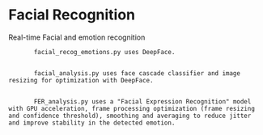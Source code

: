 # Facial Recognition
 Real-time Facial and emotion recognition
           
           
           facial_recog_emotions.py uses DeepFace.
           
           
           facial_analysis.py uses face cascade classifier and image resizing for optimization with DeepFace.
           
           
           FER_analysis.py uses a "Facial Expression Recognition" model with GPU acceleration, frame processing optimization (frame resizing and confidence threshold), smoothing and averaging to reduce jitter and improve stability in the detected emotion. 
